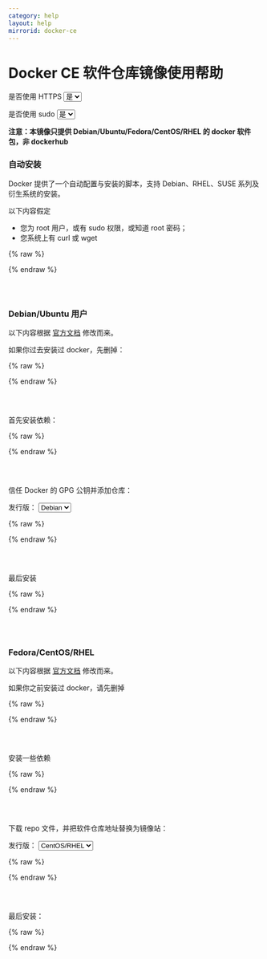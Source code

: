 ```yaml
---
category: help
layout: help
mirrorid: docker-ce
---
```


# Docker CE 软件仓库镜像使用帮助

<form class="form-inline">
<div class="form-group">
	<label>是否使用 HTTPS</label>
	<select id="http-select" class="form-control content-select" data-target="#content-0,#content-1,#content-2,#content-3,#content-4,#content-5,#content-6,#content-7,#content-8">
	  <option data-http_protocol="https://" selected>是</option>
	  <option data-http_protocol="http://">否</option>
	</select>
</div>
</form>


<form class="form-inline">
<div class="form-group">
	<label>是否使用 sudo</label>
	<select id="sudo-select" class="form-control content-select" data-target="#content-0,#content-1,#content-2,#content-3,#content-4,#content-5,#content-6,#content-7,#content-8">
	  <option data-sudo="sudo " data-sudoE="sudo -E " selected>是</option>
	  <option data-sudo="" data-sudoE="">否</option>
	</select>
</div>
</form>



**注意：本镜像只提供 Debian/Ubuntu/Fedora/CentOS/RHEL 的 docker 软件包，非 dockerhub**

### 自动安装

Docker 提供了一个自动配置与安装的脚本，支持 Debian、RHEL、SUSE 系列及衍生系统的安装。

以下内容假定

- 您为 root 用户，或有 sudo 权限，或知道 root 密码；
- 您系统上有 curl 或 wget



{% raw %}
<script id="template-0" type="x-tmpl-markup">
export DOWNLOAD_URL="{{http_protocol}}{{mirror}}"
# 如您使用 curl
curl -fsSL https://get.docker.com/ | {{sudoE}}sh
# 如您使用 wget
wget -O- https://get.docker.com/ | {{sudoE}}sh
</script>
{% endraw %}

<p></p>

<pre>
<code id="content-0" class="language-bash" data-template="#template-0" data-select="#http-select,#sudo-select">
</code>
</pre>


### Debian/Ubuntu 用户

以下内容根据 [官方文档](https://docs.docker.com/engine/install/debian/) 修改而来。

如果你过去安装过 docker，先删掉：



{% raw %}
<script id="template-1" type="x-tmpl-markup">
{{sudo}}apt-get remove docker docker-engine docker.io containerd runc
</script>
{% endraw %}

<p></p>

<pre>
<code id="content-1" class="language-bash" data-template="#template-1" data-select="#http-select,#sudo-select">
</code>
</pre>


首先安装依赖：



{% raw %}
<script id="template-2" type="x-tmpl-markup">
{{sudo}}apt-get install apt-transport-https ca-certificates curl gnupg2 software-properties-common
</script>
{% endraw %}

<p></p>

<pre>
<code id="content-2" class="language-bash" data-template="#template-2" data-select="#http-select,#sudo-select">
</code>
</pre>


信任 Docker 的 GPG 公钥并添加仓库：



<form class="form-inline">
<div class="form-group">
  <label>发行版：</label>
    <select id="select-3-0" class="form-control content-select" data-target="#content-3">
      <option data-deb_release="debian" selected>Debian</option>
      <option data-deb_release="ubuntu">Ubuntu</option>
    </select>
</div>
</form>

{% raw %}
<script id="template-3" type="x-tmpl-markup">
{{sudo}}mkdir -m 0755 -p /etc/apt/keyrings
curl -fsSL https://download.docker.com/linux/{{deb_release}}/gpg | {{sudo}}gpg --dearmor -o /etc/apt/keyrings/docker.gpg
echo \
  "deb [arch=$(dpkg --print-architecture) signed-by=/etc/apt/keyrings/docker.gpg] {{http_protocol}}{{mirror}}/linux/{{deb_release}} \
  $(lsb_release -cs) stable" | {{sudo}}tee /etc/apt/sources.list.d/docker.list > /dev/null
</script>
{% endraw %}

<p></p>

<pre>
<code id="content-3" class="language-bash" data-template="#template-3" data-select="#http-select,#sudo-select,#select-3-0">
</code>
</pre>


最后安装



{% raw %}
<script id="template-4" type="x-tmpl-markup">
{{sudo}}apt-get update
{{sudo}}apt-get install docker-ce
</script>
{% endraw %}

<p></p>

<pre>
<code id="content-4" class="language-bash" data-template="#template-4" data-select="#http-select,#sudo-select">
</code>
</pre>


### Fedora/CentOS/RHEL

以下内容根据 [官方文档](https://docs.docker.com/engine/install/centos/) 修改而来。

如果你之前安装过 docker，请先删掉



{% raw %}
<script id="template-5" type="x-tmpl-markup">
{{sudo}}yum remove docker docker-client docker-client-latest docker-common docker-latest docker-latest-logrotate docker-logrotate docker-engine
</script>
{% endraw %}

<p></p>

<pre>
<code id="content-5" class="language-bash" data-template="#template-5" data-select="#http-select,#sudo-select">
</code>
</pre>


安装一些依赖



{% raw %}
<script id="template-6" type="x-tmpl-markup">
{{sudo}}yum install -y yum-utils device-mapper-persistent-data lvm2
</script>
{% endraw %}

<p></p>

<pre>
<code id="content-6" class="language-bash" data-template="#template-6" data-select="#http-select,#sudo-select">
</code>
</pre>


下载 repo 文件，并把软件仓库地址替换为镜像站：



<form class="form-inline">
<div class="form-group">
  <label>发行版：</label>
    <select id="select-7-0" class="form-control content-select" data-target="#content-7">
      <option data-yum_release="centos" selected>CentOS/RHEL</option>
      <option data-yum_release="fedora">Fedora</option>
    </select>
</div>
</form>

{% raw %}
<script id="template-7" type="x-tmpl-markup">
yum-config-manager --add-repo https://download.docker.com/linux/{{yum_release}}/docker-ce.repo
{{sudo}}sed -i 's+https://download.docker.com+{{http_protocol}}{{mirror}}+' /etc/yum.repos.d/docker-ce.repo
</script>
{% endraw %}

<p></p>

<pre>
<code id="content-7" class="language-bash" data-template="#template-7" data-select="#http-select,#sudo-select,#select-7-0">
</code>
</pre>


最后安装：



{% raw %}
<script id="template-8" type="x-tmpl-markup">
{{sudo}}yum makecache fast
{{sudo}}yum install docker-ce
</script>
{% endraw %}

<p></p>

<pre>
<code id="content-8" class="language-bash" data-template="#template-8" data-select="#http-select,#sudo-select">
</code>
</pre>


